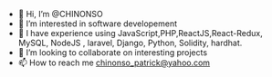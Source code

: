 - 👋 Hi, I’m @CHINONSO
- 👀 I’m interested in software developement
- 🌱 I have experience using JavaScript,PHP,ReactJS,React-Redux, MySQL, NodeJS , laravel, Django, Python, Solidity, hardhat.
- 💞️ I’m looking to collaborate on interesting projects
- 📫 How to reach me chinonso_patrick@yahoo.com 

<!---
CHI-NONSO1/CHI-NONSO1 is a ✨ special ✨ repository because its `README.md` (this file) appears on your GitHub profile.
You can click the Preview link to take a look at your changes.
--->
